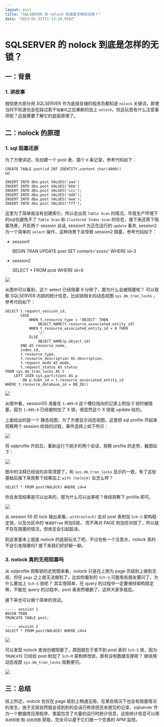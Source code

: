 ```yaml
---
layout: post
title: "SQLSERVER 的 nolock 到底是怎样的无锁？"
date: "2023-01-31T11:13:28.956Z"
---
```

SQLSERVER 的 nolock 到底是怎样的无锁？
============================

一：背景
----

### 1\. 讲故事

相信绝大部分用 SQLSERVER 作为底层存储的程序员都知道 `nolock` 关键词，即使当时不知道也会在踩过若干`阻塞坑`之后果断的加上 `nolock`，但这玩意有什么注意事项呢？这就需要了解它的底层原理了。

二：nolock 的原理
------------

### 1\. sql 阻塞还原

为了方便讲述，先创建一个 post 表，插个 `6` 条记录，参考代码如下：

    
    CREATE TABLE post(id INT IDENTITY,content char(4000))
    GO
    
    INSERT INTO dbo.post VALUES('aaa')
    INSERT INTO dbo.post VALUES('bbb')
    INSERT INTO dbo.post VALUES('ccc');
    INSERT INTO dbo.post VALUES('ddd');
    INSERT INTO dbo.post VALUES('eee');
    INSERT INTO dbo.post VALUES('fff');
    
    

这里为了简单我没有创建索引，所以会出现 `Table Scan` 的情况，毕竟生产环境下的sql也避免不了 `Table Scan` 和 `Clustered Index Scan` 的存在，接下来还原下阻塞场景，开启两个 session 会话, session1 为正在运行的 `update` 事务, session2 为一个简单的 `select` 操作，这种场景下会导致 session2 阻塞，参考代码如下：

*   session1

    
    BEGIN TRAN
    UPDATE post SET content='xxxxx' WHERE id=3
    
    

*   session2

    
    SELECT * FROM post WHERE id=4
    
    

![](https://img2023.cnblogs.com/blog/214741/202301/214741-20230131114654555-139274341.png)

从图中可以看到，这个 select 已经阻塞 9 分钟了，那为什么会被阻塞呢？ 可以观察 SQLSERVER 内部的统计信息，比如锁相关的动态视图 `sys.dm_tran_locks` ，参考代码如下：

    
    SELECT t.request_session_id,
           CASE
               WHEN t.resource_type = 'OBJECT' THEN
                   OBJECT_NAME(t.resource_associated_entity_id)
               WHEN t.resource_associated_entity_id = 0 THEN
                   '/'
               ELSE
                   OBJECT_NAME(p.object_id)
           END AS resource_name,
           index_id,
           t.resource_type,
           t.resource_description AS description,
           t.request_mode AS mode,
           t.request_status AS status
    FROM sys.dm_tran_locks AS t
        LEFT JOIN sys.partitions AS p
            ON p.hobt_id = t.resource_associated_entity_id
    WHERE t.resource_database_id = DB_ID()
    
    

![](https://img2023.cnblogs.com/blog/214741/202301/214741-20230131114654531-1127552558.png)

从图中看，session55 准备在 `1:489:0` 这个槽位指向的记录上附加 S 锁时被阻塞，因为 `1:489:0` 已经被附加了 X 锁，很显然这个 X 锁是 update 给的。

上面给出的是一个 静态视图，为了方便显示动态视图，这里把 sql profile 开起来观察两个 session 给锁的过程，事件选择上如下所示：

![](https://img2023.cnblogs.com/blog/214741/202301/214741-20230131114654559-1979641373.png)

将 sqlprofile 开启后，重新运行下刚才的两个会话，观察 profile 的走势，截图如下：

![](https://img2023.cnblogs.com/blog/214741/202301/214741-20230131114654569-612588729.png)

图中的注释已经说的非常清楚了，和 `sys.dm_tran_locks` 显示的一致，有了这些基础后接下来观察下如果加上 `with (nolock)` 会怎么样？

    SELECT * FROM post(NOLOCK) WHERE id=4
    

你会发现结果是可以出来的，那为什么可以出来呢？继续观察下 profile 即可。

![](https://img2023.cnblogs.com/blog/214741/202301/214741-20230131114654555-1804005754.png)

从 session 55 的 lock 输出来看，`with(nolock)` 会对 post 表附加 `Sch-S` 架构稳定锁，以及分区中的 `堆或BTree` 附加S锁， 而不再对 PAGE 附加任何锁了，所以就不存在阻塞的情况，但肯定会引起脏读。

到这里基本上就是 nolock 的底层玩法了吧，不过也有一个注意点，nolock 真的不会引发阻塞吗? 接下来我们好好聊一聊。

### 3\. nolock 真的无视阻塞吗

从 sqlprofile 观察锁的走势图来看，nolock 只是在上限为 page 页级别上做到无视，但在 `page` 之上就无法做到了，比如你看到的 `Sch-S`,可能有些朋友要问了，为什么要加上 `Sch-S` 锁呢？ 其实很简单，在 query 的过程中一定要保持架构稳定嘛，不能在 query 的过程中，post 表突然被删了，这样大家多尴尬。

接下来也可以做个简单的测试。

    
    ----- session 1
    BEGIN TRAN
    TRUNCATE TABLE post;
    
    ----- session 2
    SELECT * FROM post(NOLOCK) WHERE id=4
    
    

![](https://img2023.cnblogs.com/blog/214741/202301/214741-20230131114654492-2104490787.png)

可以发现 nolock 查询也被阻塞了，原因就在于拿不到 post 表的 `Sch-S` 锁，因为 `TRUNCATE` 已经给 post 附加了 `Sch-M` 架构修改锁，那有没有数据支撑呢？ 继续用动态视图 `sys.dm_tran_locks` 观察便可。

![](https://img2023.cnblogs.com/blog/214741/202301/214741-20230131114654696-786049886.png)

三：总结
----

综上所述，nolock 也仅在 page 级别上畅通无阻，在某些情况下也会有阻塞情况的发生，由于无锁自然就会读到别的会话已修改但还未提交的记录，sqlserver 作为一个数据库应用程序，里面包含了大量的运行时统计信息，这些统计信息可以用 `系统视图` 和 `动态视图` 获取，完全可以基于它们做一个完善的 APM 监控。